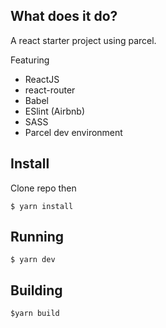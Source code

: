## What does it do?

A react starter project using parcel. 

Featuring
- ReactJS
- react-router
- Babel
- ESlint (Airbnb)
- SASS
- Parcel dev environment

## Install

Clone repo then

    $ yarn install

## Running
    $ yarn dev

## Building 
    $yarn build
